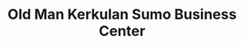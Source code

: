 ---
title: "Old Man Kerkulan Sumo Business Center"
url: /gbarnga/old-man-kerkulan-sumo-business-center/
shop: Lebensmittel
---